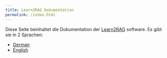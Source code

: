 ```yaml
---
title: Learn2RAG Dokumentation
permalink: /index.html
---
```


Diese Seite beinhaltet die Dokumentation der [Learn2RAG](https://learn2rag.de) software. Es gibt sie in 2 Sprachen:

- [German](de/basic)
- [English](en/basic)
